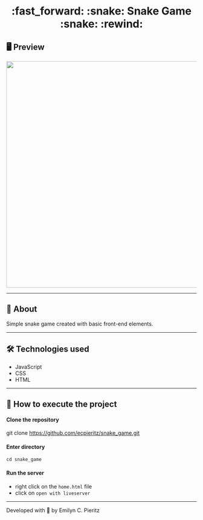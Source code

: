 <h1 align = "center"> :fast_forward: :snake: Snake Game :snake: :rewind: </h1>

## 🖥 Preview
<p align = "center">
  <img src = "https://github.com/ecpieritz/snake_game/blob/master/snake-game-print.jpg?raw=true" width = "600">
</p>

---

## 📖 About
Simple snake game created with basic front-end elements.

---

## 🛠 Technologies used
- JavaScript
- CSS
- HTML

---

## 🚀 How to execute the project
#### Clone the repository
git clone https://github.com/ecpieritz/snake_game.git

#### Enter directory
`cd snake_game`

#### Run the server
- right click on the `home.html` file
- click on `open with liveserver`

---
Developed with 💙 by Emilyn C. Pieritz
